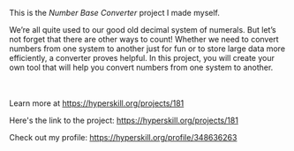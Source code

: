 This is the *Number Base Converter* project I made myself.


<p>We’re all quite used to our good old decimal system of numerals. But let’s not forget that there are other ways to count! Whether we need to convert numbers from one system to another just for fun or to store large data more efficiently, a converter proves helpful. In this project, you will create your own tool that will help you convert numbers from one system to another.</p><br/><br/>Learn more at <a href="https://hyperskill.org/projects/181?utm_source=ide&utm_medium=ide&utm_campaign=ide&utm_content=project-card">https://hyperskill.org/projects/181</a>

Here's the link to the project: https://hyperskill.org/projects/181

Check out my profile: https://hyperskill.org/profile/348636263